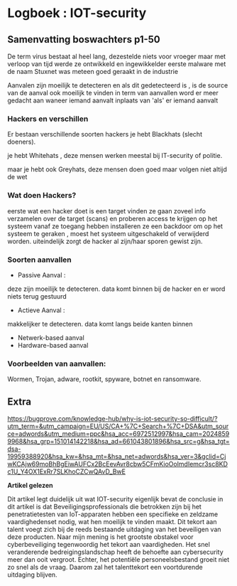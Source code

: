 # Logboek : IOT-security

## Samenvatting boswachters p1-50

De term virus bestaat al heel lang, dezestelde niets voor vroeger maar met verloop van tijd werde ze ontwikkeld en ingewikkelder
eerste malware met de naam Stuxnet was meteen goed geraakt in de industrie

Aanvalen zijn moeilijk te detecteren en als dit gedetecteerd is , is de source van de aanval ook moeilijk te vinden
in term van aanvallen word er meer gedacht aan waneer iemand aanvalt inplaats van 'als' er iemand aanvalt

### Hackers en verschillen
Er bestaan verschillende soorten hackers je hebt Blackhats (slecht doeners).

je hebt Whitehats , deze mensen werken meestal bij IT-security of politie.

maar je hebt ook Greyhats, deze mensen doen goed maar volgen niet altijd de wet

### Wat doen Hackers?

eerste wat een hacker doet is een target vinden ze gaan zoveel info verzamelen over de target (scans)
en proberen access te krijgen op het systeem vanaf ze toegang hebben installeren ze een backdoor om op het systeem te geraken , moest het systeem uitgeschakeld of verwijderd worden. uiteindelijk zorgt de hacker al zijn/haar sporen gewist zijn.

### Soorten aanvallen
- Passive Aanval : 

deze zijn moeilijk te detecteren. data komt binnen bij de hacker en er word niets terug gestuurd

- Actieve Aanval :

makkelijker te detecteren. data komt langs beide kanten binnen

- Netwerk-based aanval
- Hardware-based aanval

### Voorbeelden van aanvallen:

Wormen, Trojan, adware, rootkit, spyware, botnet en ransomware.

## Extra

https://bugprove.com/knowledge-hub/why-is-iot-security-so-difficult/?utm_term=&utm_campaign=EU/US/CA+%7C+Search+%7C+DSA&utm_source=adwords&utm_medium=ppc&hsa_acc=6972512997&hsa_cam=20248599968&hsa_grp=151014142218&hsa_ad=661043801896&hsa_src=g&hsa_tgt=dsa-19959388920&hsa_kw=&hsa_mt=&hsa_net=adwords&hsa_ver=3&gclid=CjwKCAjw69moBhBgEiwAUFCx2BcEevAvr8cbw5CFmKioOolmdIemcr3sc8KDc1U_Y4OX1ExRr7SLKhoCZCwQAvD_BwE

**Artikel gelezen**

Dit artikel legt duidelijk uit wat IOT-security eigenlijk bevat
de conclusie in dit artikel is dat Beveiligingsprofessionals die betrokken zijn bij het penetratietesten van IoT-apparaten hebben een specifieke en zeldzame vaardighedenset nodig, wat hen moeilijk te vinden maakt. Dit tekort aan talent voegt zich bij de reeds bestaande uitdaging van het beveiligen van deze producten. Naar mijn mening is het grootste obstakel voor cyberbeveiliging tegenwoordig het tekort aan vaardigheden. Het snel veranderende bedreigingslandschap heeft de behoefte aan cybersecurity meer dan ooit vergroot. Echter, het potentiële personeelsbestand groeit niet zo snel als de vraag. Daarom zal het talenttekort een voortdurende uitdaging blijven.
